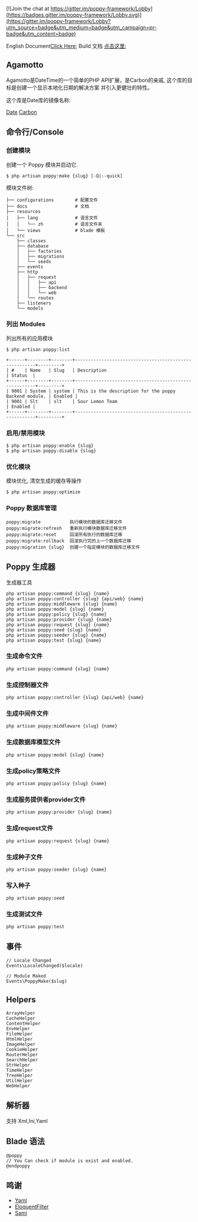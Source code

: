
[![Join the chat at https://gitter.im/poppy-framework/Lobby](https://badges.gitter.im/poppy-framework/Lobby.svg)](https://gitter.im/poppy-framework/Lobby?utm_source=badge&utm_medium=badge&utm_campaign=pr-badge&utm_content=badge)

English Document[Click Here](../README.md);
Build 文档 [点击这里](../docs/build.md);

## Agamotto

Agamotto是DateTime的一个简单的PHP API扩展，是Carbon的亲戚, 这个库的目标是创建一个显示本地化日期的解决方案
并引入更健壮的特性。

这个库是Date库的镜像名称:

[Date](https://github.com/jenssegers/date)
[Carbon](https://github.com/briannesbitt/carbon)

## 命令行/Console

### 创建模块

创建一个 Poppy 模块并启动它. 

```
$ php artisan poppy:make {slug} [-Q|--quick]
```

模块文件树: 

```
├── configurations        # 配置文件
├── docs                  # 文档
├── resources             
│   ├── lang              # 语言文件
│   │   └── zh            # 语言文件夹
│   └── views             # blade 模板
└── src
    ├── classes
    ├── database
    │   ├── factories
    │   ├── migrations
    │   └── seeds
    ├── events
    ├── http
    │   ├── request
    │   │   ├── api
    │   │   ├── backend
    │   │   └── web
    │   └── routes
    ├── listeners
    └── models
```
### 列出 Modules

列出所有的应用模块

```
$ php artisan poppy:list

+------+--------+--------+-------------------------------------------------------+---------+
| #    | Name   | Slug   | Description                                           | Status  |
+------+--------+--------+-------------------------------------------------------+---------+
| 9001 | System | system | This is the description for the poppy Backend module. | Enabled |
| 9001 | Slt    | slt    | Sour Lemon Team                                       | Enabled |
+------+--------+--------+-------------------------------------------------------+---------+
```

### 启用/禁用模块

```
$ php artisan poppy:enable {slug}
$ php artisan poppy:disable {slug}
```

### 优化模块

模块优化, 清空生成的缓存等操作

```
$ php artisan poppy:optimize
```

### Poppy 数据库管理

```
poppy:migrate           执行模块的数据库迁移文件
poppy:migrate:refresh   重新执行模块数据库迁移文件
poppy:migrate:reset     回滚所有执行的数据库迁移
poppy:migrate:rollback  回滚执行完的上一个数据库迁移
poppy:migration {slug}  创建一个指定模块的数据库迁移文件
```

## Poppy 生成器

生成器工具

```
php artisan poppy:command {slug} {name}
php artisan poppy:controller {slug} {api/web} {name}
php artisan poppy:middleware {slug} {name}
php artisan poppy:model {slug} {name}
php artisan poppy:policy {slug} {name}
php artisan poppy:provider {slug} {name}
php artisan poppy:request {slug} {name}
php artisan poppy:seed {slug} {name}
php artisan poppy:seeder {slug} {name}
php artisan poppy:test {slug} {name}
```

### 生成命令文件
```
php artisan poppy:command {slug} {name}
```

### 生成控制器文件
```
php artisan poppy:controller {slug} {api/web} {name}
```

### 生成中间件文件
```
php artisan poppy:middleware {slug} {name}
```

### 生成数据库模型文件
```
php artisan poppy:model {slug} {name}
```

### 生成policy策略文件
```
php artisan poppy:policy {slug} {name}
```

### 生成服务提供者provider文件
```
php artisan poppy:provider {slug} {name}
```

### 生成request文件
```
php artisan poppy:request {slug} {name}
```

### 生成种子文件
```
php artisan poppy:seeder {slug} {name}
```

### 写入种子
```
php artisan poppy:seed
```

### 生成测试文件
```
php artisan poppy:test
```


## 事件

```
// Locale Changed
Events\LocaleChanged($locale)

// Module Maked
Events\PoppyMake($slug)
```

## Helpers

```
ArrayHelper
CacheHelper
ContentHelper
EnvHelper
FileHelper
HtmlHelper
ImageHelper
CookieHelper
RouterHelper
SearchHelper
StrHelper
TimeHelper
TreeHelper
UtilHelper
WebHelper
```

## 解析器

支持 Xml,Ini,Yaml

## Blade 语法

```
@poppy
// You Can check if module is exist and enabled.
@endpoppy
```

## 鸣谢

- [Yaml](http://nodeca.github.io/js-yaml/)
- [EloquentFilter](https://github.com/Tucker-Eric/EloquentFilter)
- [Sami](https://github.com/FriendsOfPHP/Sami) 